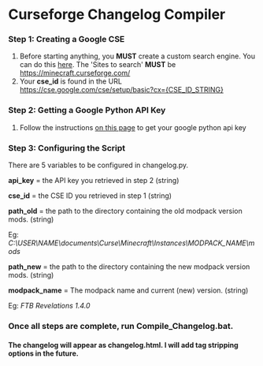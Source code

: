 # Curseforge Changelog Compiler

### Step 1: Creating a Google CSE
1. Before starting anything, you **MUST** create a custom search engine.
   You can do this [here](https://cse.google.com/). The 'Sites to search' **MUST** be https://minecraft.curseforge.com/
2. Your **cse_id** is found in the URL https://cse.google.com/cse/setup/basic?cx={CSE_ID_STRING}

### Step 2: Getting a Google Python API Key
1. Follow the instructions [on this page](https://developers.google.com/api-client-library/python/guide/aaa_apikeys) to get your google python api key

### Step 3: Configuring the Script
There are 5 variables to be configured in changelog.py.

**api_key** = the API key you retrieved in step 2 (string)

**cse_id** = the CSE ID you retrieved in step 1 (string)

**path_old** = the path to the directory containing the old modpack version mods. (string)

Eg: *C:\USER\NAME\documents\Curse\Minecraft\Instances\MODPACK_NAME\mods*

**path_new** = the path to the directory containing the new modpack version mods. (string)

**modpack_name** = The modpack name and current (new) version. (string)

Eg: *FTB Revelations 1.4.0*

### Once all steps are complete, run Compile_Changelog.bat.

#### The changelog will appear as changelog.html. I will add tag stripping options in the future. 
